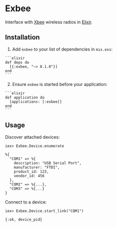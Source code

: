 # Exbee

Interface with [Xbee](http://en.wikipedia.org/wiki/XBee) wireless radios in [Elixir](elixir-lang.org).

## Installation

  1. Add `exbee` to your list of dependencies in `mix.exs`:

    ```elixir
    def deps do
      [{:exbee, "~> 0.1.0"}]
    end
    ```

  2. Ensure `exbee` is started before your application:

    ```elixir
    def application do
      [applications: [:exbee]]
    end
    ```

## Usage

Discover attached devices:

    iex> Exbee.Device.enumerate

    %{
      "COM1" => %{
        description: "USB Serial Port",
        manufacturer: "FTDI",
        product_id: 123,
        vendor_id: 456
      },
      "COM2" => %{...},
      "COM3" => %{...}
    }

Connect to a device:

    iex> Exbee.Device.start_link("COM1")

    {:ok, device_pid}
